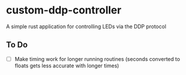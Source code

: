 # custom-ddp-controller
A simple rust application for controlling LEDs via the DDP protocol

## To Do
- [ ] Make timing work for longer running routines (seconds converted to floats gets less accurate with longer times)